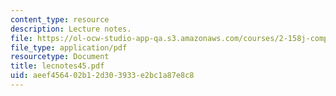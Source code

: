 ```yaml
---
content_type: resource
description: Lecture notes.
file: https://ol-ocw-studio-app-qa.s3.amazonaws.com/courses/2-158j-computational-geometry-spring-2003/aeef456402b12d303933e2bc1a87e8c8_lecnotes45.pdf
file_type: application/pdf
resourcetype: Document
title: lecnotes45.pdf
uid: aeef4564-02b1-2d30-3933-e2bc1a87e8c8
---
```

